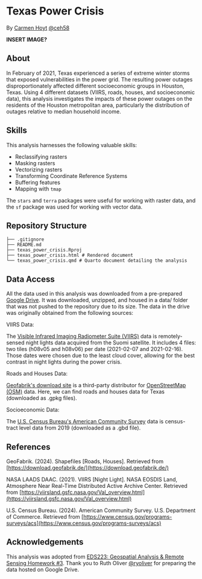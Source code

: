 # Texas Power Crisis
By [Carmen Hoyt](https://ceh58.github.io/) [@ceh58](https://github.com/ceh58)

**INSERT IMAGE?**

## About
In February of 2021, Texas experienced a series of extreme winter storms that exposed vulnerabilities in the power grid. The resulting power outages disproportionately affected different socioeconomic groups in Houston, Texas. Using 4 different datasets (VIIRS, roads, houses, and socioeconomic data), this analysis investigates the impacts of these power outages on the residents of the Houston metropolitan area, particularly the distribution of outages relative to median household income.

## Skills
This analysis harnesses the following valuable skills:

- Reclassifying rasters
- Masking rasters
- Vectorizing rasters
- Transforming Coordinate Reference Systems
- Buffering features
- Mapping with `tmap`

The `stars` and `terra` packages were useful for working with raster data, and the `sf` package was used for working with vector data. 

## Repository Structure
```
├── .gitignore
├── README.md
├── texas_power_crisis.Rproj
├── texas_power_crisis.html # Rendered document
└── texas_power_crisis.qmd # Quarto document detailing the analysis
```
## Data Access

All the data used in this analysis was downloaded from a pre-prepared [Google Drive](https://drive.google.com/file/d/1bTk62xwOzBqWmmT791SbYbHxnCdjmBtw/view?usp=drive_link). It was downloaded, unzipped, and housed in a data/ folder that was not pushed to the repository due to its size. The data in the drive was originally obtained from the following sources:

VIIRS Data:

The [Visible Infrared Imaging Radiometer Suite (VIIRS)](https://ladsweb.modaps.eosdis.nasa.gov/) data is remotely-sensed night lights data acquired from the Suomi satellite. It includes 4 files: two tiles (h08v05 and h08v06) per date (2021-02-07 and 2021-02-16). Those dates were chosen due to the least cloud cover, allowing for the best contrast in night lights during the power crisis.

Roads and Houses Data:

[Geofabrik's download site](https://download.geofabrik.de/) is a third-party distributor for [OpenStreetMap (OSM)](https://planet.openstreetmap.org/) data. Here, we can find roads and houses data for Texas (downloaded as .gpkg files).

Socioeconomic Data:

The [U.S. Census Bureau's American Community Survey](https://www.census.gov/programs-surveys/acs) data is census-tract level data from 2019 (downloaded as a .gbd file). 

## References

GeoFabrik. (2024). Shapefiles [Roads, Houses]. Retrieved from [https://download.geofabrik.de/](https://download.geofabrik.de/)

NASA LAADS DAAC. (2021). VIIRS [Night Light]. NASA EOSDIS Land, Atmosphere Near Real-Time Distributed Active Archive Center. Retrieved from [https://viirsland.gsfc.nasa.gov/Val_overview.html](https://viirsland.gsfc.nasa.gov/Val_overview.html)

U.S. Census Bureau. (2024). American Community Survey. U.S. Department of Commerce. Retrieved from [https://www.census.gov/programs-surveys/acs](https://www.census.gov/programs-surveys/acs)

## Acknowledgements
This analysis was adopted from [EDS223: Geospatial Analysis & Remote Sensing Homework #3](https://eds-223-geospatial.github.io/). Thank you to Ruth Oliver [@ryoliver](https://github.com/ryoliver) for preparing the data hosted on Google Drive.
